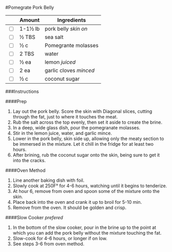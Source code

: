 #Pomegrate Pork Belly

|                         | Amount  | Ingredients            |
|-------------------------|---------|------------------------|
| <input type="checkbox"> | 1-1½ lb | pork belly *skin on*   |
| <input type="checkbox"> | ½ TBS   | sea salt               |
| <input type="checkbox"> | ½ c     | Pomegrante molasses    |
| <input type="checkbox"> | 2 TBS   | water                  |
| <input type="checkbox"> | ½ ea    | lemon *juiced*         |
| <input type="checkbox"> | 2 ea    | garlic cloves *minced* |
| <input type="checkbox"> | ½ c     | coconut sugar          |

###Instructions

####Prep
1. Lay out the pork belly. Score the skin with Diagonal slices, cutting through the fat, just to where it touches the meat.
2. Rub the salt across the top evenly, then set it aside to create the brine.
3. In a deep, wide glass dish, pour the pomegranate molasses.
4. Stir in the lemon juice, water, and garlic mince.
5. Lower in the pork belly, skin side up, allowing only the meaty section to be immersed in the mixture. Let it chill in the fridge for at least two hours.
6. After brining, rub the coconut sugar onto the skin, being sure to get it into the cracks.

####Oven Method
1. Line another baking dish with foil.
2. Slowly cook at 250F° for 4-6 hours, watching until it begins to tenderize.
3. At hour 6, remove from oven and spoon some of the mixture onto the skin.
4. Place back into the oven and crank it up to broil for 5-10 min.
5. Remove from the oven. It should be golden and crisp.

####Slow Cooker *prefered*
1. In the bottom of the slow cooker, pour in the brine up to the point at which you can add the pork belly without the mixture touching the fat.
2. Slow-cook for 4-6 hours, or longer if on low.
3. See steps 3-6 from oven method.
